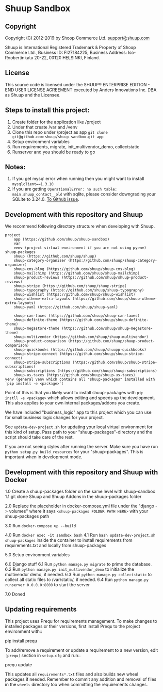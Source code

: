 # Shuup Sandbox

## Copyright

Copyright (C) 2012-2019 by Shoop Commerce Ltd. <support@shuup.com>

Shuup is International Registered Trademark & Property of Shoop Commerce Ltd.,
Business ID: FI27184225,
Business Address: Iso-Roobertinkatu 20-22, 00120 HELSINKI, Finland.


## License

This source code is licensed under the SHUUP® ENTERPRISE EDITION -
END USER LICENSE AGREEMENT executed by Anders Innovations Inc. DBA as Shuup
and the Licensee.


## Steps to install this project:
1. Create folder for the application like /project
2. Under that create /var and /venv
3. Clone this repo under /project as app
   `git clone git@github.com:shuup/shuup-sandbox.git app`
4. Setup environment variables
5. Run requirements, migrate, init_multivendor_demo, collectstatic 
6. Runserver and you should be ready to go


## Notes:
1. If you get mysql error when running then you might want to install
   `mysqlclient==1.3.10`
2. If you are getting `OperationalError: no such table: main.shuup_contact__old`
   with sqlite, please consider downgrading your SQLite to 3.24.0.
   [To Github issue](https://github.com/shuup/shuup-project-template/issues/5).


## Development with this repository and Shuup

We recommend following directory structure when developing with Shuup.

```
project
    app (https://github.com/shuup/shuup-sandbox)
    var
    venv (project virtual environment if you are not using pyenv)
shuup-packages
    shuup (https://github.com/shuup/shuup)
    shuup-category-organizer (https://github.com/shuup/shuup-category-organizer)
    shuup-cms-blog (https://github.com/shuup/shuup-cms-blog)
    shuup-mailchimp (https://github.com/shuup/shuup-mailchimp)
    shuup-product-reviews (https://github.com/shuup/shuup-product-reviews)
    shuup-stripe (https://github.com/shuup/shuup-stripe)
    shuup-typography (https://github.com/shuup/shuup-typography)
    shuup-wishlist (https://github.com/shuup/shuup-wishlist)
    shuup-xtheme-extra-layouts (https://github.com/shuup/shuup-xtheme-extra-layouts)
    shuup-yaml (https://github.com/shuup/shuup-yaml)

    shuup-can-taxes (https://github.com/shuup/shuup-can-taxes)
    shuup-definite-theme (https://github.com/shuup/shuup-definite-theme)
    shuup-megastore-theme (https://github.com/shuup/shuup-megastore-theme)
    shuup-multivendor (https://github.com/shuup/shuup-multivendor)
    shuup-product-comparison (https://github.com/shuup/shuup-product-comparison)
    shuup-quickbooks (https://github.com/shuup/shuupp-quickbooks)
    shuup-stripe-connect (https://github.com/shuup/shuup-stripe-connect)
    shuup-stripe-subscriptions (https://github.com/shuup/shuup-stripe-subscriptions)
    shuup-subscriptions (https://github.com/shuup/shuup-subscriptions)
    shuup-us-taxes (https://github.com/shuup/shuup-us-taxes)
venv (general venv which contains all "shuup-packages" installed with
`pip install -e <package>`)
```

Point of this is that you likely want to install shuup-packages with
`pip instll -e <package>` which allows editing and speeds up the
development. This also applies to your own internal packages/addons you create.

We have included "business_logic" app to this project which you can use
for small business logic changes for your project.

See `update-dev-project.sh` for updating your local virtual environment for
this kind of setup. Pass path to your "shuup-packages"-directory and the
script should take care of the rest.

If you are not seeing styles after running the server. Make sure you have
run `python setup.py build_resources` for your "shuup-packages". This is
important when in development mode.


## Development with this repository and Shuup with Docker


1.0 Create a shuup-packages folder on the same level with shuup-sandbox
 1.1 git clone Shuup and Shuup Addons in the shuup-packages folder

2.0 Replace the placeholder in docker-compose.yml file under the "django -> volumes" where it says `<shuup-packages FOLDER PATH HERE>` with your shuup-packages path

3.0 Run `docker-compose up --build`

4.0 Run `docker exec -it sandbox bash`
  4.1 Run `bash update-dev-project.sh shuup-packages` inside the container to install requirements from requirements.txt and locally from shuup-packages

5.0 Setup environment variables

6.0 Django stuff
  6.1 Run `python manage.py migrate` to prime the database.
  6.2 Run `python manage.py init_multivendor_demo` to initialize the multivendor demo, if needed.
  6.3 Run `python manage.py collectstatic` to collect all static files to /var/static/, if needed.
  6.4 Run `python manage.py runserver 0.0.0.0:8000` to start the server

7.0 Doned

## Updating requirements

This project uses Prequ for requirements management.  To make changes to
installed packages or their versions, first install Prequ to the project
environment with::

  pip install prequ

To add/remove a requirement or update a requirement to a new version,
edit ``[prequ]`` section in ``setup.cfg`` and run::

  prequ update

This updates all ``requirements*.txt`` files and also builds new wheel
packages if needed.  Remember to commit any addition and removal of
files in the ``wheels`` directory too when committing the requirements
changes.
